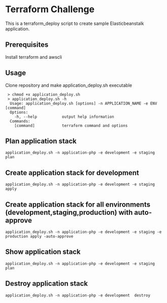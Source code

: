 # Terraform Challenge
This is a terraform_deploy script to create sample Elasticbeanstalk application.
## Prerequisites
Install terraform and awscli
## Usage
Clone repository and make application_deploy.sh executable
```
 > chmod +x application_deploy.sh
 > application_deploy.sh -h
  Usage: application_deploy.sh [options] -n APPLICATION_NAME -e ENV [command]
  Options:
    -h, --help           output help information
  Commands:
    [command]            terraform command and options
```

## Plan application stack
```
application_deploy.sh -n application-php -e development -e staging plan
```

## Create application stack for development
```
application_deploy.sh -n application-php -e development -e staging apply
```

## Create application stack for all environments (development,staging,production) with auto-approve
```
application_deploy.sh -n application-php -e development -e staging -e production apply -auto-approve
```

## Show application stack
```
application_deploy.sh -n application-php -e development -e staging plan
```
## Destroy application stack
```
application_deploy.sh -n application-php -e development  destroy
```